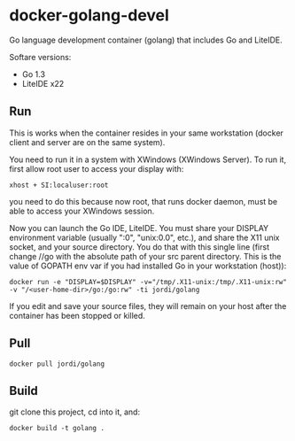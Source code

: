 docker-golang-devel
===================

Go language development container (golang) that includes Go and LiteIDE.

Softare versions:

- Go 1.3
- LiteIDE x22

Run
---

This is works when the container resides in your same workstation (docker client and server are on the same system).

You need to run it in a system with XWindows (XWindows Server). To run it, first allow root user to access your display with:

    xhost + SI:localuser:root

you need to do this because now root, that runs docker daemon, must be able to access your XWindows session. 

Now you can launch the Go IDE, LiteIDE. You must share your DISPLAY environment variable (usually ":0", "unix:0.0", etc.), and share the X11 unix socket, and your source directory. You do that with this single line (first change /<user-home-dir>/go with the absolute path of your src parent directory. This is the value of GOPATH env var if you had installed Go in your workstation (host)):

    docker run -e "DISPLAY=$DISPLAY" -v="/tmp/.X11-unix:/tmp/.X11-unix:rw" -v "/<user-home-dir>/go:/go:rw" -ti jordi/golang

If you edit and save your source files, they will remain on your host after the container has been stopped or killed.

Pull
----

    docker pull jordi/golang

Build
-----

git clone this project, cd into it, and:

    docker build -t golang .
